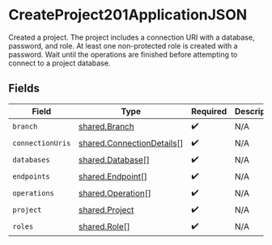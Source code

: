 # CreateProject201ApplicationJSON

Created a project.
The project includes a connection URI with a database, password, and role.
At least one non-protected role is created with a password.
Wait until the operations are finished before attempting to connect to a project database.



## Fields

| Field                                                                  | Type                                                                   | Required                                                               | Description                                                            |
| ---------------------------------------------------------------------- | ---------------------------------------------------------------------- | ---------------------------------------------------------------------- | ---------------------------------------------------------------------- |
| `branch`                                                               | [shared.Branch](../../models/shared/branch.md)                         | :heavy_check_mark:                                                     | N/A                                                                    |
| `connectionUris`                                                       | [shared.ConnectionDetails](../../models/shared/connectiondetails.md)[] | :heavy_check_mark:                                                     | N/A                                                                    |
| `databases`                                                            | [shared.Database](../../models/shared/database.md)[]                   | :heavy_check_mark:                                                     | N/A                                                                    |
| `endpoints`                                                            | [shared.Endpoint](../../models/shared/endpoint.md)[]                   | :heavy_check_mark:                                                     | N/A                                                                    |
| `operations`                                                           | [shared.Operation](../../models/shared/operation.md)[]                 | :heavy_check_mark:                                                     | N/A                                                                    |
| `project`                                                              | [shared.Project](../../models/shared/project.md)                       | :heavy_check_mark:                                                     | N/A                                                                    |
| `roles`                                                                | [shared.Role](../../models/shared/role.md)[]                           | :heavy_check_mark:                                                     | N/A                                                                    |